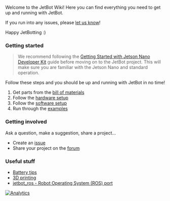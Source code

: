 Welcome to the JetBot Wiki!  Here you can find everything you need to get up and running with JetBot.

If you run into any issues, please [let us know](https://github.com/NVIDIA-AI-IOT/jetbot/issues)!

Happy JetBotting :)

### Getting started

> We recommend following the [Getting Started with Jetson Nano Developer Kit](https://developer.nvidia.com/embedded/learn/get-started-jetson-nano-devkit) guide before moving on to the JetBot project.  This will make sure you are familiar with the Jetson Nano and standard operation.

Follow these steps and you should be up and running with JetBot in no time!

1. Get parts from the [bill of materials](./Bill-of-Materials.md)
2. Follow the [hardware setup](./Hardware-Setup.md)
3. Follow the [software setup](./Software-Setup.md)
4. Run through the [examples](./Examples.md)

### Getting involved

Ask a question, make a suggestion, share a project...

<!--* Join the [chat server](https://discord.gg/Ady6NtF)-->
* Create an [issue](https://github.com/NVIDIA-AI-IOT/jetbot/issues)
* Share your project on the [forum](https://devtalk.nvidia.com/default/board/139/jetson-embedded-systems/)

### Useful stuff

* [Battery tips](./Battery-Tips.md)
* [3D printing](./3D-printing.md)
* [jetbot_ros - Robot Operating System (ROS) port](https://github.com/dusty-nv/jetbot_ros)

[![Analytics](https://ga-beacon.appspot.com/UA-135919510-1/jetbot/docs/Home?pixel)](https://github.com/igrigorik/ga-beacon)
